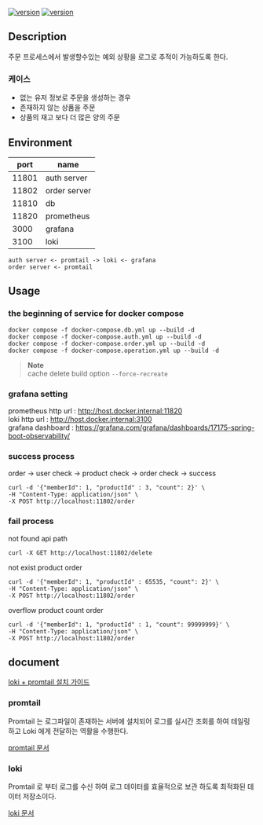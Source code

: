 [![version](https://img.shields.io/badge/springboot-2.7.16--SNAPSHOT-00bfb3?style=flat&logo=springboot)]()
[![version](https://img.shields.io/badge/Java-11-00bfb3?style=flat&logo=sdk)]()

## Description
주문 프로세스에서 발생할수있는 예외 상황을 
로그로 추적이 가능하도록 한다.

### 케이스
- 없는 유저 정보로 주문을 생성하는 경우
- 존재하지 않는 상품을 주문
- 상품의 재고 보다 더 많은 양의 주문


## Environment

| port  | name         |
|-------|--------------|
| 11801 | auth server  |
| 11802 | order server |
| 11810 | db           |
| 11820 | prometheus   |
| 3000 | grafana      |
| 3100 | loki         |

```
auth server <- promtail -> loki <- grafana
order server <- promtail 
```

## Usage
### the beginning of service for docker compose

```shell
docker compose -f docker-compose.db.yml up --build -d
docker compose -f docker-compose.auth.yml up --build -d
docker compose -f docker-compose.order.yml up --build -d
docker compose -f docker-compose.operation.yml up --build -d
```

> **Note**  
> cache delete build option `--force-recreate`

### grafana setting
prometheus http url : http://host.docker.internal:11820 </br>
loki http url : http://host.docker.internal:3100 </br>
grafana dashboard : https://grafana.com/grafana/dashboards/17175-spring-boot-observability/


### success process
order -> user check -> product check -> order check -> success

```shell
curl -d '{"memberId": 1, "productId" : 3, "count": 2}' \
-H "Content-Type: application/json" \
-X POST http://localhost:11802/order
``` 

### fail process

not found api path
```shell
curl -X GET http://localhost:11802/delete
```

not exist product order
```shell
curl -d '{"memberId": 1, "productId" : 65535, "count": 2}' \
-H "Content-Type: application/json" \
-X POST http://localhost:11802/order
```

overflow product count order
```shell
curl -d '{"memberId": 1, "productId" : 1, "count": 99999999}' \
-H "Content-Type: application/json" \
-X POST http://localhost:11802/order
```


## document

[loki + promtail 설치 가이드](https://grafana.com/docs/loki/latest/setup/install/docker/)

### promtail
Promtail 는 로그파일이 존재하는 서버에 설치되어 로그를 실시간 조회를 하여 테일링 하고 
Loki 에게 전달하는 역활을 수행한다.

[promtail 문서](https://grafana.com/docs/loki/latest/send-data/promtail/)

### loki
Promtail 로 부터 로그를 수신 하여 
로그 데이터를 효율적으로 보관 하도록 최적화된 데이터 저장소이다. </br>

[loki 문서](https://grafana.com/docs/loki/v2.8.x/fundamentals/overview/)


